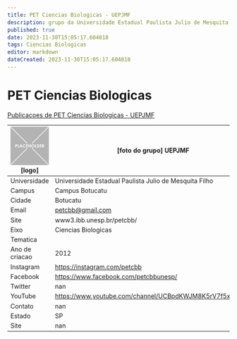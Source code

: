 ```yaml
---
title: PET Ciencias Biologicas - UEPJMF
description: grupo da Universidade Estadual Paulista Julio de Mesquita Filho
published: true
date: 2023-11-30T15:05:17.604818
tags: Ciencias Biologicas
editor: markdown
dateCreated: 2023-11-30T15:05:17.604818
---
```


# PET Ciencias Biologicas

[Publicacoes de PET Ciencias Biologicas - UEPJMF](/atividade/205PETCienciasBiologicasUEPJMF/feed)

| ![placeholder.png](/placeholder.png) [logo] | [foto do grupo] UEPJMF         |
| ------------------------------------------- | ------------------------------------------------- |
| Universidade                                | Universidade Estadual Paulista Julio de Mesquita Filho      |
| Campus                                      | Campus Botucatu            |
| Cidade                                      | Botucatu             |
| Email                                       | petcbb@gmail.com             |
| Site                                        | www3.ibb.unesp.br/petcbb/              |
| Eixo                                        | Ciencias Biologicas              |
| Tematica                                    |           |
| Ano de criacao                              | 2012        |
| Instagram                                   | https://instagram.com/petcbb         |
| Facebook                                    | https://www.facebook.com/petcbbunesp/          |
| Twitter                                     | nan           |
| YouTube                                     | https://www.youtube.com/channel/UCBpdKWJM8K5rV7f5xRnbreg           |
| Contato                                     | nan         |
| Estado                                      |  SP            |
| Site                                        | nan |
